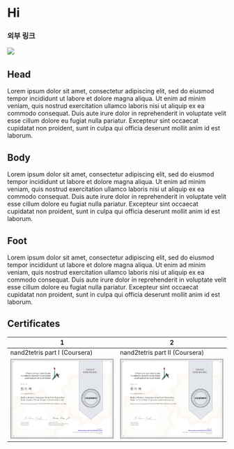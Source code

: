 # Hi

### 외부 링크 <br>
[<img src="https://img.shields.io/static/v1?label=&message=Velog 블로그&color=green">](https://velog.io/@livinit)

## Head

Lorem ipsum dolor sit amet, consectetur adipiscing elit, sed do eiusmod tempor incididunt ut labore et dolore magna aliqua. Ut enim ad minim veniam, quis nostrud exercitation ullamco laboris nisi ut aliquip ex ea commodo consequat. Duis aute irure dolor in reprehenderit in voluptate velit esse cillum dolore eu fugiat nulla pariatur. Excepteur sint occaecat cupidatat non proident, sunt in culpa qui officia deserunt mollit anim id est laborum.

## Body

Lorem ipsum dolor sit amet, consectetur adipiscing elit, sed do eiusmod tempor incididunt ut labore et dolore magna aliqua. Ut enim ad minim veniam, quis nostrud exercitation ullamco laboris nisi ut aliquip ex ea commodo consequat. Duis aute irure dolor in reprehenderit in voluptate velit esse cillum dolore eu fugiat nulla pariatur. Excepteur sint occaecat cupidatat non proident, sunt in culpa qui officia deserunt mollit anim id est laborum.

## Foot

Lorem ipsum dolor sit amet, consectetur adipiscing elit, sed do eiusmod tempor incididunt ut labore et dolore magna aliqua. Ut enim ad minim veniam, quis nostrud exercitation ullamco laboris nisi ut aliquip ex ea commodo consequat. Duis aute irure dolor in reprehenderit in voluptate velit esse cillum dolore eu fugiat nulla pariatur. Excepteur sint occaecat cupidatat non proident, sunt in culpa qui officia deserunt mollit anim id est laborum.

## Certificates 

|   1      | 2        |
| -------------- | -------------- |
| nand2tetris part I (Coursera) | nand2tetris part II (Coursera) |
| ![수료증1](https://raw.githubusercontent.com/yeojingi/yeojingi/main/images/nand2tetris_1.png)    | ![수료증2](https://raw.githubusercontent.com/yeojingi/yeojingi/main/images/nand2tetris_2.png)    |
